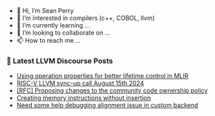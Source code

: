 - 👋 Hi, I’m Sean Perry
- 👀 I’m interested in compilers (c++, COBOL, llvm)
- 🌱 I’m currently learning ...
- 💞️ I’m looking to collaborate on ...
- 📫 How to reach me ...

<!---
s66perry/s66perry is a ✨ special ✨ repository because its `README.md` (this file) appears on your GitHub profile.
You can click the Preview link to take a look at your changes.
--->
### 📕 Latest LLVM Discourse Posts

<!-- DISCOURSE-LLVM:START -->
- [Using operation properties for better lifetime control in MLIR](https://discourse.llvm.org/t/using-operation-properties-for-better-lifetime-control-in-mlir/80711#post_2)
- [RISC-V LLVM sync-up call August 15th 2024](https://discourse.llvm.org/t/risc-v-llvm-sync-up-call-august-15th-2024/80715#post_1)
- [[RFC] Proposing changes to the community code ownership policy](https://discourse.llvm.org/t/rfc-proposing-changes-to-the-community-code-ownership-policy/80714#post_5)
- [Creating memory instructions without insertion](https://discourse.llvm.org/t/creating-memory-instructions-without-insertion/80707#post_6)
- [Need some help debugging alignment issue in custom backend](https://discourse.llvm.org/t/need-some-help-debugging-alignment-issue-in-custom-backend/80713#post_4)
<!-- DISCOURSE-LLVM:END -->
